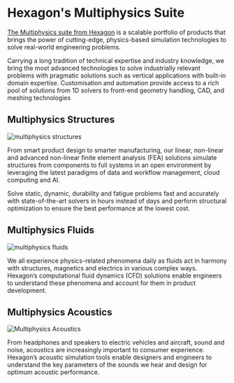 # Hexagon's Multiphysics Suite
[The Multiphysics suite from Hexagon](https://hexagon.com/products/product-groups/computer-aided-engineering-software/multiphysics-simulation-software)
 is a scalable portfolio of products that brings the power of cutting-edge, physics-based simulation technologies to solve real-world engineering problems.

Carrying a long tradition of technical expertise and industry knowledge, we bring the most advanced technologies to solve industrially relevant problems with pragmatic solutions such as vertical applications with built-in domain expertise. Customisation and automation provide access to a rich pool of solutions from 1D solvers to front-end geometry handling, CAD, and meshing technologies

## Multiphysics Structures
![multiphysics structures](https://user-images.githubusercontent.com/130690758/231891427-bc077d22-3806-4b76-847d-b6739504e81c.png)

From smart product design to smarter manufacturing, our linear, non-linear and advanced non-linear finite element analysis (FEA) solutions simulate structures from components to full systems in an open environment by leveraging the latest paradigms of data and workflow management, cloud computing and AI.

Solve static, dynamic, durability and fatigue problems fast and accurately with state-of-the-art solvers in hours instead of days and perform structural optimization to ensure the best performance at the lowest cost.

## Multiphysics Fluids
![multiphysics fluids](https://user-images.githubusercontent.com/130690758/231891588-1c6546aa-02b2-4f7f-87b8-a3291520884f.png)

We all experience physics-related phenomena daily as fluids act in harmony with structures, magnetics and electrics in various complex ways. Hexagon’s computational fluid dynamics (CFD) solutions enable engineers to understand these phenomena and account for them in product development.

## Multiphysics Acoustics
![ Multiphysics Acoustics](https://user-images.githubusercontent.com/130690758/231894697-791432fc-5165-44e4-88cf-8e10dfee1960.png)

From headphones and speakers to electric vehicles and aircraft, sound and noise, acoustics are increasingly important to consumer experience. Hexagon’s acoustic simulation tools enable designers and engineers to understand the key parameters of the sounds we hear and design for optimum acoustic performance.
